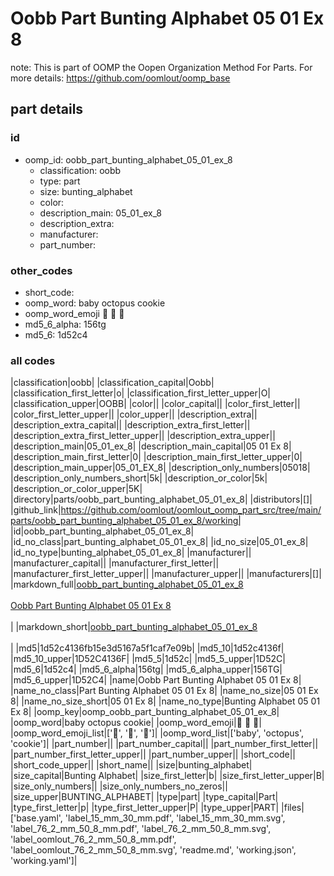 # Oobb Part Bunting Alphabet 05 01 Ex 8  

note: This is part of OOMP the Oopen Organization Method For Parts. For more details: https://github.com/oomlout/oomp_base

##  part details





### id
* oomp_id: oobb_part_bunting_alphabet_05_01_ex_8
  * classification: oobb
  * type: part
  * size: bunting_alphabet
  * color: 
  * description_main: 05_01_ex_8
  * description_extra: 
  * manufacturer: 
  * part_number: 

### other_codes
* short_code: 
* oomp_word: baby octopus cookie
* oomp_word_emoji :baby: :octopus: :cookie:
* md5_6_alpha: 156tg
* md5_6: 1d52c4

### all codes 
|classification|oobb|
|classification_capital|Oobb|
|classification_first_letter|o|
|classification_first_letter_upper|O|
|classification_upper|OOBB|
|color||
|color_capital||
|color_first_letter||
|color_first_letter_upper||
|color_upper||
|description_extra||
|description_extra_capital||
|description_extra_first_letter||
|description_extra_first_letter_upper||
|description_extra_upper||
|description_main|05_01_ex_8|
|description_main_capital|05 01 Ex 8|
|description_main_first_letter|0|
|description_main_first_letter_upper|0|
|description_main_upper|05_01_EX_8|
|description_only_numbers|05018|
|description_only_numbers_short|5k|
|description_or_color|5k|
|description_or_color_upper|5K|
|directory|parts/oobb_part_bunting_alphabet_05_01_ex_8|
|distributors|[]|
|github_link|https://github.com/oomlout/oomlout_oomp_part_src/tree/main/parts/oobb_part_bunting_alphabet_05_01_ex_8/working|
|id|oobb_part_bunting_alphabet_05_01_ex_8|
|id_no_class|part_bunting_alphabet_05_01_ex_8|
|id_no_size|05_01_ex_8|
|id_no_type|bunting_alphabet_05_01_ex_8|
|manufacturer||
|manufacturer_capital||
|manufacturer_first_letter||
|manufacturer_first_letter_upper||
|manufacturer_upper||
|manufacturers|[]|
|markdown_full|[oobb_part_bunting_alphabet_05_01_ex_8](https://github.com/oomlout/oomlout_oomp_part_src/tree/main/parts/oobb_part_bunting_alphabet_05_01_ex_8/working)<br>[](https://github.com/oomlout/oomlout_oomp_part_src/tree/main/parts/oobb_part_bunting_alphabet_05_01_ex_8/working)<br>[Oobb Part Bunting Alphabet 05 01 Ex 8](https://github.com/oomlout/oomlout_oomp_part_src/tree/main/parts/oobb_part_bunting_alphabet_05_01_ex_8/working)<br><br>|
|markdown_short|[oobb_part_bunting_alphabet_05_01_ex_8](https://github.com/oomlout/oomlout_oomp_part_src/tree/main/parts/oobb_part_bunting_alphabet_05_01_ex_8/working)<br><br>|
|md5|1d52c4136fb15e3d5167a5f1caf7e09b|
|md5_10|1d52c4136f|
|md5_10_upper|1D52C4136F|
|md5_5|1d52c|
|md5_5_upper|1D52C|
|md5_6|1d52c4|
|md5_6_alpha|156tg|
|md5_6_alpha_upper|156TG|
|md5_6_upper|1D52C4|
|name|Oobb Part Bunting Alphabet 05 01 Ex 8|
|name_no_class|Part Bunting Alphabet 05 01 Ex 8|
|name_no_size|05 01 Ex 8|
|name_no_size_short|05 01 Ex 8|
|name_no_type|Bunting Alphabet 05 01 Ex 8|
|oomp_key|oomp_oobb_part_bunting_alphabet_05_01_ex_8|
|oomp_word|baby octopus cookie|
|oomp_word_emoji|:baby: :octopus: :cookie:|
|oomp_word_emoji_list|[':baby:', ':octopus:', ':cookie:']|
|oomp_word_list|['baby', 'octopus', 'cookie']|
|part_number||
|part_number_capital||
|part_number_first_letter||
|part_number_first_letter_upper||
|part_number_upper||
|short_code||
|short_code_upper||
|short_name||
|size|bunting_alphabet|
|size_capital|Bunting Alphabet|
|size_first_letter|b|
|size_first_letter_upper|B|
|size_only_numbers||
|size_only_numbers_no_zeros||
|size_upper|BUNTING_ALPHABET|
|type|part|
|type_capital|Part|
|type_first_letter|p|
|type_first_letter_upper|P|
|type_upper|PART|
|files|['base.yaml', 'label_15_mm_30_mm.pdf', 'label_15_mm_30_mm.svg', 'label_76_2_mm_50_8_mm.pdf', 'label_76_2_mm_50_8_mm.svg', 'label_oomlout_76_2_mm_50_8_mm.pdf', 'label_oomlout_76_2_mm_50_8_mm.svg', 'readme.md', 'working.json', 'working.yaml']|
